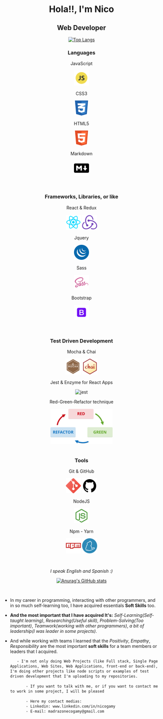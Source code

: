 <div align="center">

# **Hola!!, I'm Nico**
## **Web Developer**

[![Top Langs](https://github-readme-stats.vercel.app/api/top-langs/?username=necogamy&layout=compact&langs_count=10&theme=tokyonight)](https://github.com/anuraghazra/github-readme-stats)

</div>

<div align="center">
<article>

### **Languages**
<p>JavaScript</p>

![javascript](./assets/js.png)

<p>CSS3</p>

![css](./assets/css3.png)


<p>HTML5</p>

![html](./assets/html.png)

<p>Markdown</p>

![markdown](./assets/markdown.png)

</article>
<br>
<article>

### **Frameworks, Libraries, or like**
<p>React & Redux</p>

![react](./assets/react.png) 
![redux](./assets/redux.png)

<p>Jquery</p>

![jquery](./assets/jquery.png)

<p>Sass</p>

![sass](./assets/sass.png)

<p>Bootstrap</p>

![bootstrap](./assets/bootstrap.png)

</article>
<br>
<article>

### **Test Driven Development**
<p>Mocha & Chai</p>
<img width="50px" src="./assets/mocha.svg" alt="mocha">
<img width="50px" src="./assets/chai.png" alt="chai">

<p>Jest & Enzyme for React Apps</p>

![jest](./assets/jest.ico)

<p>Red-Green-Refactor technique</p>
<img width=200 src="./assets/red-green-refactor.png" alt="rgr">

</article>
<br>
<article>

### **Tools**
<p>Git & GitHub</p>

![git](./assets/git.png)
![github](./assets/github.png)

<p>NodeJS</p>

![node](./assets/node.png)

<p>Npm - Yarn</p>

![npm](./assets/npm.png)
![yarn](./assets/yarn.png)

</article>
</div>

<!-- - **Web Development:** JavaScript(AJAX - API's), Jquery, React & Redux, CSS3, Sass, Bootstrap, HTML5, Markdown.
- **Test Driven Development**: Mocha, Chai, Assert Libraries, Jest, Enzyme (The last two for testing React Apps), and with RGR (Red-Green-Refactor) principle in mind.
- **What I use to work:** Git, GitHub, NodeJS, Npm, Yarn.
- **Other tools:** Google DevTools, Visual Studio Code, Bash Unix Shell & Windows PowerShell.
- **Web Design:** Figma for a Prototype or Wireframe of a project, or Designs.
- *I love Linux but I use Windows for work* -->

<br>

<section align="center">

*I speak English and Spanish :)*

[![Anurag's GitHub stats](https://github-readme-stats.vercel.app/api?username=necogamy&show_icons=true&theme=tokyonight)](https://github.com/anuraghazra/github-readme-stats)

</section>

<br>

<section>

- In my career in programming, interacting with other programmers, and in so much self-learning too, I have acquired essentials **Soft Skills** too.
- **And the most important that I have acquired It's:** *Self-Learning(Self-taught learning)*, *Researching(Useful skill)*, *Problem-Solving(Too important)*, *Teamwork(working with other programmers)*, *a bit of leadership(I was leader in some projects)*.
- And while working with teams I learned that the *Positivity*, *Empathy*, *Responsibility* are the most important **soft skills** for a team members or leaders that I acquired.
                                              
                                              
         - I'm not only doing Web Projects (like Full stack, Single Page Applications, Web Sites, Web Applications, front-end or back-end), I'm doing other projects like node scripts or examples of test driven development that I'm uploading to my repositories.
             
             - If you want to talk with me, or if you want to contact me to work in some project, I will be pleased
             
             - Here my contact medias: 
             - Linkedin: www.linkedin.com/in/nicogamy
             - E-mail: madrazonecogamy@gmail.com

</section>